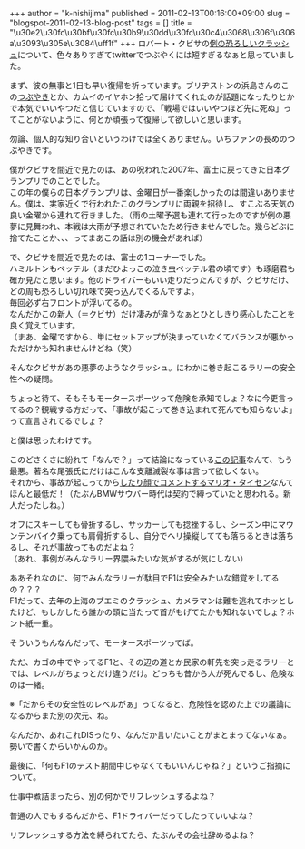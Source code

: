 +++
author = "k-nishijima"
published = 2011-02-13T00:16:00+09:00
slug = "blogspot-2011-02-13-blog-post"
tags = []
title = "\u30e2\u30fc\u30bf\u30fc\u30b9\u30dd\u30fc\u30c4\u3068\u306f\u306a\u3093\u305e\u3084\uff1f"
+++
ロバート・クビサの[例の恐ろしいクラッシュ](http://www.google.co.jp/search?q=%E3%82%AF%E3%83%93%E3%82%B5+%E3%82%AF%E3%83%A9%E3%83%83%E3%82%B7%E3%83%A5&hl=ja&sa=G&prmd=ivnsu&source=univ&tbs=nws:1&tbo=u&ei=UpFWTdOTHoSIvgOb87G5BQ&oi=news_group&ct=title&resnum=1&ved=0CDcQqAIwAA)について、色々ありすぎてtwitterでつぶやくには短すぎるなぁと思っていました。  
  
まず、彼の無事と1日も早い復帰を祈っています。ブリヂストンの浜島さんのこの[つぶやき](http://twitter.com/#!/h_hamashima/status/35100957738012672)とか、カムイのイヤホン拾って届けてくれたのが話題になったりとかで本気でいいやつだと信じていますので、「戦場ではいいやつほど先に死ぬ」ってことがないように、何とか頑張って復帰して欲しいと思います。  
  
勿論、個人的な知り合いというわけでは全くありません。いちファンの長めのつぶやきです。  
  
<span id="more"></span>  
  
僕がクビサを間近で見たのは、あの呪われた2007年、富士に戻ってきた日本グランプリでのことでした。  
この年の僕らの日本グランプリは、金曜日が一番楽しかったのは間違いありません。僕は、実家近くで行われたこのグランプリに両親を招待し、すこぶる天気の良い金曜から連れて行きました。（雨の土曜予選も連れて行ったのですが例の悪夢に見舞われ、本戦は大雨が予想されていたため行きませんでした。幾らどぶに捨てたことか、、、ってまあこの話は別の機会があれば）  
  
  
で、クビサを間近で見たのは、富士の1コーナーでした。  
ハミルトンもベッテル（まだひよっこの泣き虫ベッテル君の頃です）も琢磨君も確か見たと思います。他のドライバーもいい走りだったんですが、クビサだけ、どの周も恐ろしい切れ味で突っ込んでくるんですよ。  
毎回必ず右フロントが浮いてるの。  
なんだかこの新人（＝クビサ）だけ凄みが違うなぁとひとしきり感心したことを良く覚えています。  
（まあ、金曜ですから、単にセットアップが決まっていなくてバランスが悪かっただけかも知れませんけどね（笑）  
  
  
そんなクビサがあの悪夢のようなクラッシュ。にわかに巻き起こるラリーの安全性への疑問。  
  
ちょっと待て、そもそもモータースポーツって危険を承知でしょ？なに今更言ってるの？観戦する方だって、「事故が起こって巻き込まれて死んでも知らないよ」って宣言されてるでしょ？  
  
と僕は思ったわけです。  
  
このどさくさに紛れて「なんで？」って結論になっている[この記事](http://number.bunshun.jp/articles/-/86700)なんて、もう最悪。著名な尾張氏にだけはこんな支離滅裂な事は言って欲しくない。  
それから、事故が起こってから[したり顔でコメントするマリオ・タイセン](http://blog.livedoor.jp/markzu/archives/51733198.html)なんてほんと最低だ！（たぶんBMWサウバー時代は契約で縛っていたと思われる。新人だったしね。）  
  
  
オフにスキーしても骨折するし、サッカーしても捻挫するし、シーズン中にマウンテンバイク乗っても肩骨折するし、自分でヘリ操縦してても落ちるときは落ちるし、それが事故ってものだよね？  
（あれ、事例がみんなラリー界隈みたいな気がするが気にしない）  
  
ああそれなのに、何でみんなラリーが駄目でF1は安全みたいな錯覚をしてるの？？？  
F1だって、去年の上海のブエミのクラッシュ、カメラマンは難を逃れてホッとしたけど、もしかしたら誰かの頭に当たって首がもげてたかも知れないでしょ？ホント紙一重。  
  
そういうもんなんだって、モータースポーツってば。  
  
ただ、カゴの中でやってるF1と、その辺の道とか民家の軒先を突っ走るラリーとでは、レベルがちょっとだけ違うだけ。どっちも昔から人が死んでるし、危険なのは一緒。  
  
※「だからその安全性のレベルがぁ」ってなると、危険性を認めた上での議論になるからまた別の次元、ね。  
  
  
なんだか、あれこれDISったり、なんだか言いたいことがまとまってないなぁ。勢いで書くからいかんのか。  
  
  
  
最後に、「何もF1のテスト期間中じゃなくてもいいんじゃね？」というご指摘について。  
  
仕事中煮詰まったら、別の何かでリフレッシュするよね？  
  
普通の人でもするんだから、F1ドライバーだってしたっていいよね？  
  
リフレッシュする方法を縛られてたら、たぶんその会社辞めるよね？
